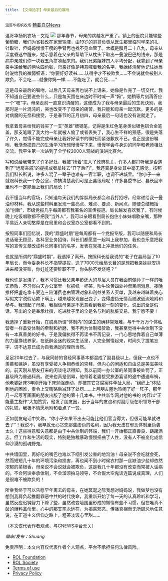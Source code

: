 ```yaml
---
title: 【文炬拾字】母亲最后的嘱咐
---
```

`温哥华扬帆农场` [轉載自GNews](https://gnews.org/zh-hans/1702299/)

温哥华扬帆农场 – 文炬
![](https://assets.gnews.org/wp-content/uploads/2021/11/专栏图新-1.jpg)
那年春节，母亲的病越发严重了。镇上的医院只能输些葡萄糖，我们为省钱改在家里输液，由19岁的哥哥负责从医生那里临时学来的扎针取针，但妈妈慢慢干瘦的手臂再也找不见血管了。大概是腊月二十八九，母亲从深度昏迷中醒来，她示意着在父亲的帮助下从枕头下取出一叠皱巴巴的钱来，那是病中亲戚们你一块我五角拼凑起来的。我们兄弟姐妹四人平均分配，我拿到了母亲亲手递给我的两块四角钱，母亲好像是特意喊着我的名字，我始终清醒地记住她当时说给我的微弱细语：“你要好好读书……认得字才不被欺负……不会说就会被别人欺负，不会吃……就像你妈一样……不能吃了，就会死……”

这是母亲最后的嘱咐，过后几天母亲再也说不上话来，她像是作完了一切交代。我不知道自己要说些什么，只是每天围在床边时不时喊一声“妈”，她稍等片刻再答应一个“嗯”字。母亲走前一直意识清醒的，这便成为了我与母亲最后的生死诀别，我那时是一片混沌的，哭也改变不了母亲的痛苦，我只能和母亲一起沉默，更多的是对病魔的无奈和接受，于是春节的正月初四，母亲最后一句话也没有说就走了。

我拿着母亲给我的钱买了一支“英雄”牌钢笔，记得是朱红色笔身类似银色铝合金笔盖，那支笔跟了我大约一年就被人偷了或者丢失了，我心生不祥的预感，很是失落了许久，觉得不能完成母亲让我好好读书的嘱托而紧张歉疚不已。也正是这份嘱咐，我渐渐把自己的生活学习所想慢慢写下来，慢慢学会与身边的同学和老师相处交流。我平生第一次站到了全学校2000人观战的演讲比赛台。

写和说给我带来了许多好处，我被“抢着”进入了政府机关，许多人都打听我是否遇到了“远房亲戚”的提携或者拿钱去“开了后门”，我还真是身处其中毫无感觉。按照我们科长所说，许多人混了一辈子也难有一官半职，也调不进城里。“你小子一来就跟科长我一个办公室，你搞清楚我们可是正县级局呢！许多县委书记、县长回市里也不一定能当上我们的局长！”

我不懂当年的官场，只知道每天我们的胖胖局长都会和我打招呼，经常递给我一叠油印材料，我从这些材料里发现一些亮点、难点、要点、新闻点，随便总结概括加“创新”，市级党报几乎每周都有我署名的宣传报道。局长越发喜欢我了，有时候晚上吃饭唱歌都不把我“当外人”，我可以亲眼看到局长抱住小妹妹唱歌亲嘴，那种平易近人亲切憨厚是在局里和会议室办公室都看不到的。

按照同事们回忆说，我的“鼎盛时期”是每周都有一个党报专版，我可以随便和局长说话毫无顾忌，各科室业务招待，科长们都愿意一起叫上我参加，我也总乐意把我写的宣传文章改成科长同事们的名字，发表在党报上冲抵他们的任务。

也就是所谓的“鼎盛时期”，我选择了离开。按照科长给我说的“老子在县局当了10年局长，而今委身科长不指望提拔，送了7000元给局长目的是想把我亲妹妹安排进来都没买账，你娃娃还要辞职不干，你头脑不发烧吧？”

我也许是发烧了，我不习惯比我父亲年龄还大的基层人员在我面前像孙子一样的唯诺恭敬，不习惯白天办公室里一张报纸一杯茶，吹牛论黄四处神侃民间消息，夜晚推杯把盏吃拿卡要连三陪消费也由管理对象和利益关系人买单，我越来越昧着良心写假文字说假话欺下瞒上，越来越发现自己变了，变得虚伪无情而随波逐流地附和参与。我想起了母亲，我相信母亲是不愿意看到我那一刻的变化，说出的全是假话，写出的全是奉承杜撰，吃进肚子里的全是名与利的肮脏交易，我宁愿不要！

我选择了重新开始，在脱离所谓“体制内”的谋生的确非常艰难，与千千万万个体私营者一样备受体制的牵制和折磨，我不再为体制唱赞歌，我甚至觉得中共体制下没有一本真善美的好书，于是我偏执得不再读书不再记录，一门心思地靠着自己单薄的力量挣钱养家，在纸醉金迷的现实生活里，人完全懒惰起来，时间久了提笔忘字、词不达意已成为自我满足的理所当然。

足足20年过去了，与我同龄的曾经同事基本都混成了副县级以上，但我一点也不羡慕和嫉妒，虽没有享受被人争相恭维的崇拜，但内心的闲适和自由总是美滋美味的。前天刚从朋友打来的闲谈电话得知，我以前同一办公室的某同事被处罚了，正县级降为普通科员。说来也真是倒霉，他带着老婆接受旅游宴请的途中遭遇车祸，他老婆卧床3年刚开始下床勉强走动，却被其它贪腐案件牵扯入局，“组织上”体贴到他的困难，责令上交贿赂后减轻了处罚……上月朋友圈也热闹了好一阵子，那年月一起写写画画的朋友出版了他的第十几本书，中共新华网对他的书的 内容以“正能量主旋律”大加赞赏，他发了朋友圈，出于当年的友谊和对副厅级在职领导干部的礼貌，我极不情愿地附和着点了一赞。

正如朋友电话中笑称，“你小子如果不出去可能比他们官当得大，但很可能早就进去了”！我说不，我早就无心贪恋那些虚伪的名利，因为我无法在邪恶体制里伪装太久！这些得意和失意都是由于中共体制的弊端，我们一开始都正直善良、踌躇满志，但工作和生活的现实，特别是独裁暴政慢慢扭曲了人性，没有人不被变化成信仰沙漠的孤魂野鬼。

中共墙国里，再好吃的嘴巴也难以下咽引发公害的地沟油！母亲说不会吃就会死，然而短短几十年的环境污染和损害，再也闻不到小时候农村那一丝缺油少盐却依然浓郁的菜根香，母亲说不会说就会被欺负，这是我几十年都没有改变而常被人诟病的。不会阿谀奉承体制，不会溜须拍马领导，不会假大空鬼话连篇说成真理，人们是很难不被欺负的！

所幸我终于可以告慰早年离去的母亲，在她冥诞之际我想对妈妈说，我做梦也没有想到我肩负起推翻罪恶中共的时代使命，我重新开始了每一天的认真聆听和学习，虽然反应迟钝智力下降了些，虽然改变墙国里形成的懒惰有些不习惯，但在唯真不破的爆料革命里，心中的那支笔永远在，为揭露邪恶、传播真相而无所顾忌地任意说，在正道主义信仰之路上，粗茶淡饭心里甜……

（本文仅代表作者观点，与GNEWS平台无关）

*编审/发布：Shuang*

 

免责声明：本文内容仅代表作者个人观点，平台不承担任何法律风险。

- [ROL Foundation](https://rolfoundation.org/)
- [ROL Society](https://rolsociety.org/)
- [Terms of use](https://gnews.org/terms-of-use-3/)
- [Privacy Policy](https://gnews.org/privacy-policy/)
